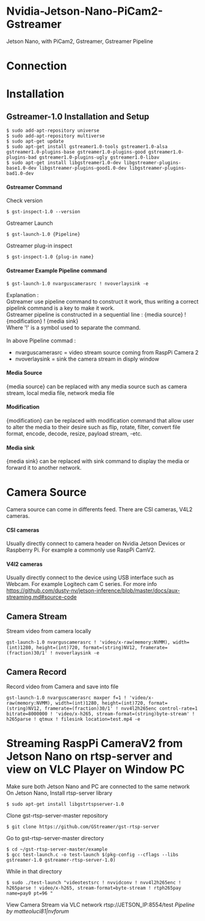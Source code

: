 # Nvidia-Jetson-Nano-PiCam2-Gstreamer
Jetson Nano, with PiCam2, Gstreamer, Gstreamer Pipeline
# Connection
# Installation
## Gstreamer-1.0 Installation and Setup
```
$ sudo add-apt-repository universe
$ sudo add-apt-repository multiverse
$ sudo apt-get update
$ sudo apt-get install gstreamer1.0-tools gstreamer1.0-alsa gstreamer1.0-plugins-base gstreamer1.0-plugins-good gstreamer1.0-plugins-bad gstreamer1.0-plugins-ugly gstreamer1.0-libav
$ sudo apt-get install libgstreamer1.0-dev libgstreamer-plugins-base1.0-dev libgstreamer-plugins-good1.0-dev libgstreamer-plugins-bad1.0-dev
```
#### Gstreamer Command
Check version
```
$ gst-inspect-1.0 --version
```
Gstreamer Launch
```
$ gst-launch-1.0 {Pipeline}
```
Gstreamer plug-in inspect
```
$ gst-inspect-1.0 {plug-in name}
```
#### Gstreamer Example Pipeline command
```
$ gst-launch-1.0 nvarguscamerasrc ! nvoverlaysink -e
```
Explanation :\
Gstreamer use pipeline command to construct it work, thus writing a correct pipelink command is a key to make it work.\
Gstreamer pipeline is constructed in a sequential line : {media source} ! {modification} ! {media sink} \
Where '!' is a symbol used to separate the command.\
\
In above Pipeline commad :
- nvarguscamerasrc = video stream source coming from RaspPi Camera 2
- nvoverlaysink    = sink the camera stream in disply window
#### Media Source
{media source} can be replaced with any media source such as camera stream, local media file, network media file
#### Modification
{modification} can be replaced with modification command that allow user to alter the media to their desire such as flip, rotate, filter, convert file format, encode, decode, resize, payload stream, -etc.
#### Media sink
{media sink} can be replaced with sink command to display the media or forward it to another network.
# Camera Source
Camera source can come in differents feed. There are CSI cameras, V4L2 cameras.
#### CSI cameras
Usually directly connect to camera header on Nvidia Jetson Devices or Raspberry Pi. For example a commonly use RaspPi CamV2.
#### V4l2 cameras
Usually directly connect to the device using USB interface such as Webcam. For example Logitech cam C series.
For more info https://github.com/dusty-nv/jetson-inference/blob/master/docs/aux-streaming.md#source-code
## Camera Stream
Stream video from camera locally
```
gst-launch-1.0 nvarguscamerasrc ! 'video/x-raw(memory:NVMM), width=(int)1280, height=(int)720, format=(string)NV12, framerate=(fraction)30/1' ! nvoverlaysink -e
```
## Camera Record
Record video from Camera and save into file
```
gst-launch-1.0 nvarguscamerasrc maxper f=1 ! 'video/x-raw(memory:NVMM), width=(int)1280, height=(int)720, format=(string)NV12, framerate=(fraction)30/1' ! nvv4l2h265enc control-rate=1 bitrate=8000000 ! 'video/x-h265, stream-format=(string)byte-stream' ! h265parse ! qtmux ! filesink location=test.mp4 -e 
```
# Streaming RaspPi CameraV2 from Jetson Nano on rtsp-server and view on VLC Player on Window PC
Make sure both Jetson Nano and PC are connected to the same network\
On Jetson Nano, Install rtsp-server library
```
$ sudo apt-get install libgstrtspserver-1.0
```
Clone gst-rtsp-server-master repository
```
$ git clone https://github.com/GStreamer/gst-rtsp-server
```
Go to gst-rtsp-server-master directory
```
$ cd ~/gst-rtsp-server-master/example
$ gcc test-launch.c -o test-launch $(pkg-config --cflags --libs gstreamer-1.0 gstreamer-rtsp-server-1.0)
```
While in that directory
```
$ sudo ./test-launch "videotestsrc ! nvvidconv ! nvv4l2h265enc ! h265parse ! video/x-h265, stream-format=byte-stream ! rtph265pay name=pay0 pt=96 "
```
View Camera Stream via VLC network rtsp://JETSON_IP:8554/test _Pipeline by matteoluci81|nvforum_
